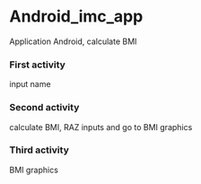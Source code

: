 # Android_imc_app
Application Android, calculate BMI 

### First activity
input name
### Second activity 
calculate BMI, RAZ inputs and go to BMI graphics
### Third activity 
BMI graphics
